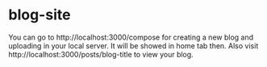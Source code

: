 # blog-site

You can go to http://localhost:3000/compose for creating a new blog and uploading in your local server. It will be showed in home tab then. Also visit http://localhost:3000/posts/blog-title to view your blog.
